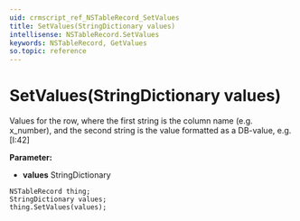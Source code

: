```yaml
---
uid: crmscript_ref_NSTableRecord_SetValues
title: SetValues(StringDictionary values)
intellisense: NSTableRecord.SetValues
keywords: NSTableRecord, GetValues
so.topic: reference
---
```


# SetValues(StringDictionary values)

Values for the row, where the first string is the column name (e.g. x_number), and the second string is the value formatted as a DB-value, e.g. [I:42]

**Parameter:** 
* **values** StringDictionary

```crmscript
NSTableRecord thing;
StringDictionary values;
thing.SetValues(values);
```

